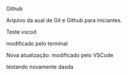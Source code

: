 Github

Arquivo da aual de Git e Github para iniciantes.
 

Teste vscod 

modificado pelo terminal

Nova atualização: modificado pelo VSCode


testando novamente
dasda
